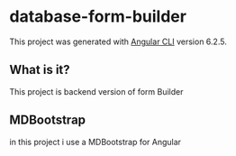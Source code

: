 # database-form-builder

This project was generated with [Angular CLI](https://github.com/angular/angular-cli) version 6.2.5.

## What is it?
This project is backend version of form Builder


## MDBootstrap
in this project i use a MDBootstrap for Angular